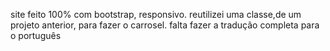site feito 100% com bootstrap, responsivo.
reutilizei  uma classe,de um projeto anterior, para fazer o  carrosel.
falta fazer a tradução completa para o português
